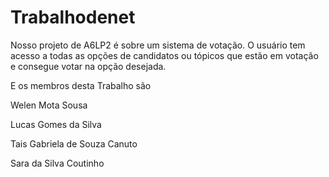 # Trabalhodenet

Nosso projeto de A6LP2 é sobre um sistema de votação.
O usuário tem acesso a todas as opções de candidatos ou tópicos que estão em votação e consegue votar na opção desejada.

E os membros desta Trabalho são 

Welen Mota Sousa 

Lucas Gomes da Silva

Tais Gabriela de Souza Canuto

Sara da Silva Coutinho
